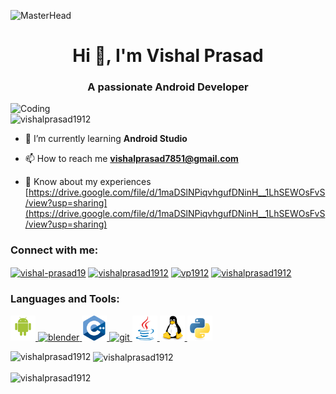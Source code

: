 ![MasterHead](https://1.bp.blogspot.com/-7A4WynwLsMw/XbBpCXG8fHI/AAAAAAAAMt4/uOa1bpLskYgrwGbllhSu2SDj_Mig8SXJQCLcBGAsYHQ/s1600/2000_600px.gif)
<h1 align="center">Hi 👋, I'm Vishal Prasad</h1>
<h3 align="center">A passionate Android Developer</h3>
<img align="right" alt="Coding" width="700 src="https://i.pinimg.com/originals/41/7e/be/417ebee986aec41629278b1e04cfbfe9.gif">

<p align="left"> <img src="https://komarev.com/ghpvc/?username=vishalprasad1912&label=Profile%20views&color=0e75b6&style=flat" alt="vishalprasad1912" /> </p>

- 🌱 I’m currently learning **Android Studio**

- 📫 How to reach me **vishalprasad7851@gmail.com**

- 📄 Know about my experiences [https://drive.google.com/file/d/1maDSlNPiqvhgufDNinH__1LhSEWOsFvS/view?usp=sharing](https://drive.google.com/file/d/1maDSlNPiqvhgufDNinH__1LhSEWOsFvS/view?usp=sharing)

<h3 align="left">Connect with me:</h3>
<p align="left">
<a href="https://linkedin.com/in/vishal-prasad19" target="blank"><img align="center" src="https://raw.githubusercontent.com/rahuldkjain/github-profile-readme-generator/master/src/images/icons/Social/linked-in-alt.svg" alt="vishal-prasad19" height="30" width="40" /></a>
<a href="https://instagram.com/vishalprasad1912" target="blank"><img align="center" src="https://raw.githubusercontent.com/rahuldkjain/github-profile-readme-generator/master/src/images/icons/Social/instagram.svg" alt="vishalprasad1912" height="30" width="40" /></a>
<a href="https://www.codechef.com/users/vp1912" target="blank"><img align="center" src="https://cdn.jsdelivr.net/npm/simple-icons@3.1.0/icons/codechef.svg" alt="vp1912" height="30" width="40" /></a>
<a href="https://www.leetcode.com/vishalprasad1912" target="blank"><img align="center" src="https://raw.githubusercontent.com/rahuldkjain/github-profile-readme-generator/master/src/images/icons/Social/leet-code.svg" alt="vishalprasad1912" height="30" width="40" /></a>
</p>

<h3 align="left">Languages and Tools:</h3>
<p align="left"> <a href="https://developer.android.com" target="_blank" rel="noreferrer"> <img src="https://raw.githubusercontent.com/devicons/devicon/master/icons/android/android-original-wordmark.svg" alt="android" width="40" height="40"/> </a> <a href="https://www.blender.org/" target="_blank" rel="noreferrer"> <img src="https://download.blender.org/branding/community/blender_community_badge_white.svg" alt="blender" width="40" height="40"/> </a> <a href="https://www.w3schools.com/cpp/" target="_blank" rel="noreferrer"> <img src="https://raw.githubusercontent.com/devicons/devicon/master/icons/cplusplus/cplusplus-original.svg" alt="cplusplus" width="40" height="40"/> </a> <a href="https://git-scm.com/" target="_blank" rel="noreferrer"> <img src="https://www.vectorlogo.zone/logos/git-scm/git-scm-icon.svg" alt="git" width="40" height="40"/> </a> <a href="https://www.java.com" target="_blank" rel="noreferrer"> <img src="https://raw.githubusercontent.com/devicons/devicon/master/icons/java/java-original.svg" alt="java" width="40" height="40"/> </a> <a href="https://www.linux.org/" target="_blank" rel="noreferrer"> <img src="https://raw.githubusercontent.com/devicons/devicon/master/icons/linux/linux-original.svg" alt="linux" width="40" height="40"/> </a> <a href="https://www.python.org" target="_blank" rel="noreferrer"> <img src="https://raw.githubusercontent.com/devicons/devicon/master/icons/python/python-original.svg" alt="python" width="40" height="40"/> </a> </p>

<p><img align="left" src="https://github-readme-stats.vercel.app/api/top-langs?username=vishalprasad1912&show_icons=true&locale=en&layout=compact" alt="vishalprasad1912" /></p>

<p>&nbsp;<img align="center" src="https://github-readme-stats.vercel.app/api?username=vishalprasad1912&show_icons=true&locale=en" alt="vishalprasad1912" /></p>

<p><img align="center" src="https://github-readme-streak-stats.herokuapp.com/?user=vishalprasad1912&" alt="vishalprasad1912" /></p>
